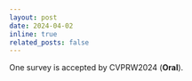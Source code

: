 ```yaml
---
layout: post
date: 2024-04-02
inline: true
related_posts: false
---
```


One survey is accepted by CVPRW2024 (__Oral__).
